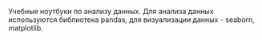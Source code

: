 Учебные ноутбуки по анализу данных. Для анализа данных используются библиотека pandas, для визуализации данных - seaborn, matplotlib.